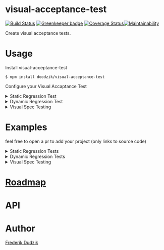 # visual-acceptance-test

[![Build Status](https://travis-ci.org/doodzik/visual-acceptance-test.svg?branch=master)](https://travis-ci.org/doodzik/visual-acceptance-test) [![Greenkeeper badge](https://badges.greenkeeper.io/doodzik/visual-acceptance-test.svg)](https://greenkeeper.io/) [![Coverage Status](https://coveralls.io/repos/github/doodzik/javascript-html-tags/badge.svg?branch=master)](https://coveralls.io/github/doodzik/javascript-html-tags?branch=master)[![Maintainability](https://api.codeclimate.com/v1/badges/9cbe308f2317f1339bc6/maintainability)](https://codeclimate.com/github/doodzik/visual-acceptance-test/maintainability)

Create visual acceptance tests.

# Usage

Install visual-acceptance-test
```
$ npm install doodzik/visual-acceptance-test
```

Configure your Visual Accaptance Test
<details>
  <summary>Static Regression Test</summary>

Create a `vis.js` file in the project root
```
const {
	browser,
	FileServer,
	Time,
	diff,
	confirmation
} = require('visual-acceptance-test')

const fs        = require('fs-extra')
const path      = require('path')
const time      = new Time.LastCommit(__dirname)
const staticDir = path.resolve(__dirname, '.tmp')
const server    = new FileServer({dir: staticDir})

const dimensions = [{width: 1080}, {width: 720}]

function pathTo(dir) {
	return path.resolve(__dirname, '.visual-acceptance-test', dir)
}

var shell = require('shelljs')

function build() {
	return new Promise(function(resolve, reject) {
		shell.exec('npm install', function(code, stdout, stderr) {
			shell.exec('make build', function(code, stdout, stderr) {
				resolve()
			})
		})
	})
}


return Promise.all([
	server.listen(),
	build(),
	fs.remove(pathTo('HEAD')),
	fs.remove(pathTo('DIFF')),
])
	.then(() => browser.screenshotSitemap({server, dir: pathTo('HEAD'), dimensions}))
	.then(() => time.past())
	.then(build)
	.then(() => browser.screenshotSitemap({server, dir: pathTo(time.pastCommit), dimensions}))
	.then(() => time.now())
	.then(() => {
		return diff({
			actual:      pathTo(time.pastCommit),
			expected:    pathTo('HEAD'),
			diff:        pathTo('DIFF'),
			persistDiff: true
		})
	})
	.then(result => {
    // TODO fix browser displaying
	  // return (process.env.CI) ? confirmation.cli({result}) : confirmation.browser({result})
		return confirmation.cli({result})
	})
	.then(exitCode => {
		return server.destroy().then(() => process.exit(exitCode))
	})
  .catch(console.log)
```
</details>

<details>
  <summary>Dynamic Regression Test</summary>
Create a `vis.js` file in the project root
```javascript
const {
	browser,
	FileServer,
	Time,
	diff,
	confirmation
} = require('visual-acceptance-test')

const fs        = require('fs-extra')
const path      = require('path')
const time      = new Time.LastCommit(__dirname)
const staticDir = path.resolve(__dirname, '.tmp')
const server    = new FileServer({dir: staticDir})

const dimensions = [{width: 1080}, {width: 720}]

function pathTo(dir) {
	return path.resolve(__dirname, '.visual-acceptance-test', dir)
}

var shell = require('shelljs')

function build(pathToResults) {
	return new Promise(function(resolve, reject) {
		shell.exec('npm install', function(code, stdout, stderr) {
			shell.exec(`VIS_DIR=${pathToResults} make test`, function(code, stdout, stderr) {
				resolve()
			})
		})
	})
}


return Promise.all([
	server.listen(),
	fs.remove(pathTo('HEAD')),
	fs.remove(pathTo('DIFF')),
])
	.then(() => build(pathTo('HEAD')))
	.then(() => time.past())
	.then(() => build(pathTo(time.pastCommit)))
	.then(() => time.now())
	.then(() => {
		return diff({
			actual:      pathTo(time.pastCommit),
			expected:    pathTo('HEAD'),
			diff:        pathTo('DIFF'),
			persistDiff: true
		})
	})
	.then(result => {
	  return (process.env.CI) ? confirmation.cli({result}) : confirmation.browser({result})
		return confirmation.cli({result})
	})
	.then(exitCode => {
		return server.destroy().then(() => process.exit(exitCode))
	})
  .catch(console.log)
```

And then add the following helper in your tests where you want to test your website visuals.
``` javascript
// TODO
``` 
</details>

<details>
<summary>Visual Spec Testing</summary>
``` javascript
// TODO
``` 
</details>

# Examples

feel free to open a pr to add your project (only links to source code)

<details>
<summary>Static Regression Tests</summary>
[dudzik.co](https://github.com/doodzik/dudzik.co)
</details>

<details>
<summary>Dynamic Regression Tests</summary>
</details>

<details>
<summary>Visual Spec Testing</summary>
</details>

# [Roadmap](https://github.com/doodzik/visual-acceptance-test/projects/1)

# API

# Author

[Frederik Dudzik](https://dudzik.co)

